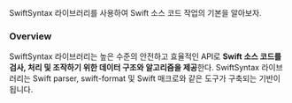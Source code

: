SwiftSyntax 라이브러리를 사용하여 Swift 소스 코드 작업의 기본을 알아보자.
### Overview
SwiftSyntax 라이브러리는 높은 수준의 안전하고 효율적인 API로 **Swift 소스 코드를 검사, 처리 및 조작하기 위한 데이터 구조와 알고리즘을 제공**한다. SwiftSyntax 라이브러리는 Swift parser, swift-format 및 Swift 매크로와 같은 도구가 구축되는 기반이 됩니다.


